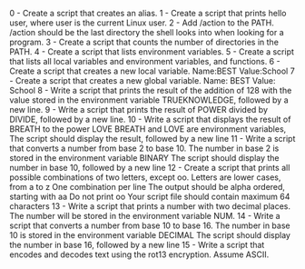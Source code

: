 0 - Create a script that creates an alias.
1 - Create a script that prints hello user, where user is the current Linux user.
2 - Add /action to the PATH. /action should be the last directory the shell looks into when looking for a program.
3 - Create a script that counts the number of directories in the PATH.
4 - Create a script that lists environment variables.
5 - Create a script that lists all local variables and environment variables, and functions.
6 - Create a script that creates a new local variable. Name:BEST Value:School
7 - Create a script that creates a new global variable. Name: BEST Value: School
8 - Write a script that prints the result of the addition of 128 with the value stored in the environment variable TRUEKNOWLEDGE, followed by a new line.
9 - Write a script that prints the result of POWER divided by DIVIDE, followed by a new line.
10 - Write a script that displays the result of BREATH to the power LOVE BREATH and LOVE are environment variables, The script should display the result, followed by a new line
11 - Write a script that converts a number from base 2 to base 10. The number in base 2 is stored in the environment variable BINARY The script should display the number in base 10, followed by a new line
12 - Create a script that prints all possible combinations of two letters, except oo. Letters are lower cases, from a to z One combination per line The output should be alpha ordered, starting with aa Do not print oo Your script file should contain maximum 64 characters
13 - Write a script that prints a number with two decimal places. The number will be stored in the environment variable NUM.
14 - Write a script that converts a number from base 10 to base 16. The number in base 10 is stored in the environment variable DECIMAL The script should display the number in base 16, followed by a new line
15 - Write a script that encodes and decodes text using the rot13 encryption. Assume ASCII.
